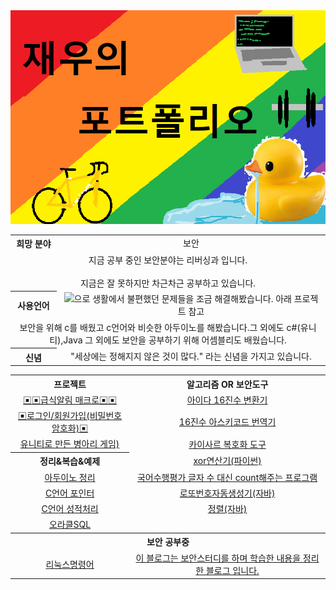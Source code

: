 
<html>
  <head>
  </head>
  <body>
    <img src=./topimg.png>
    <table align="center">
      <tr align="center">
        <th>희망 분야</th>
        <td>보안</td>
      <tr align="center">
        <td colspan="2">지금 공부 중인 보안분야는 리버싱과  입니다. <br></br>지금은 잘 못하지만 차근차근 공부하고 있습니다.</td>
      </tr>
      <tr align="center">
        <th>사용언어</th>
        <td><img src="https://img.shields.io/badge/Python-3766AB?style=flat-square&logo=Python&logoColor=white"/></a>으로 생활에서 불편했던 문제들을 조금 해결해봤습니다. 아래 프로젝트 참고</td>
      </tr>
      <tr align="center">
        <td colspan="2">보안을 위해 c를 배웠고 c언어와 비슷한 아두이노를 해봤습니다.그 외에도 c#(유니티),Java 그 외에도 보안을 공부하기 위해 어셈블리도 배웠습니다.</td>
      </tr>
      <tr align="center">
        <th>신념</th>
        <td>"세상에는 정해지지 않은 것이 많다." 라는 신념을 가지고 있습니다. </td>
      </tr>
    </table>
    <table>
      <tr align="center">
        <th >프로젝트</th>
        <th >알고리즘 OR 보안도구</th>
      </tr>
      <tr align="center">
        <td align="center"><a href="https://github.com/2005Payne/kakaoAutoMacro" >▣▣급식알림 매크로▣▣</a</td>
        <td align="center"><a href="https://github.com/2005Payne/IDAascii" >아이다 16진수 변환기</a</td>
      </tr>
      <tr align="center">
        <td align="center"><a href="https://github.com/2005Payne/Login" >▣로그인/회원가입(비밀번호 암호화)▣</a</td>
        <td align="center"><a href="https://github.com/2005Payne/AsciiTools" >16진수 아스키코드 번역기</a</td>
      </tr>
      <tr>
        <td align="center"><a href="https://github.com/2005Payne/baby_chiken_run">유니티로 만든 병아리 게임)</a></td>
        <td align="center"><a href="https://github.com/2005Payne/-Caesar">카이사르 복호화 도구</a</td>
      </tr>
      <tr align="center">
        <th>정리&복습&예제</th>
        <td align="center"><a href="https://github.com/2005Payne/xorTool">xor연산기(파이썬)</a></td>
      </tr>
      <tr align="center">
        <td align="center"><a href="https://github.com/2005Payne/ArduinoStudy">아두이노 정리</a></td>
        <td align="center"><a href="https://github.com/2005Payne/String-Count">국어수행평가 글자 수 대신 count해주는 프로그램</a</td>
      </tr>
      <tr align="center">
        <td align="center"><a href="https://github.com/2005Payne/pointerStudy" >C언어 포인터</a</td>
        <td align="center"><a href="https://github.com/2005Payne/LottoRandomChoice">로또번호자동생성기(자바)</a></td>
      </tr>
      <tr align="center">
        <td align="center"><a href="https://github.com/2005Payne/testResult">C언어 성적처리</a></td>
        <td align="center"><a href="https://github.com/2005Payne/Sort">정렬(자바)</a></td>
      </tr>
        <td align="center"><a href="https://github.com/2005Payne/OracleSql">오라클SQL</a></td>
      </tr>
      <tr align="center">
        <th colspan="2">보안 공부중</th>
      </tr>
      <tr align="center">
        <td><a href="https://github.com/2005Payne/Linux">리눅스명령어</a></td>
        <td><a target="_blank" href="https://blog.naver.com/qkrwodn8235">이 블로그는 보안스터디를 하며 학습한 내용을 정리한 블로그 입니다.</a></td>
      </tr>  
    </table>
  </body>
</html>
